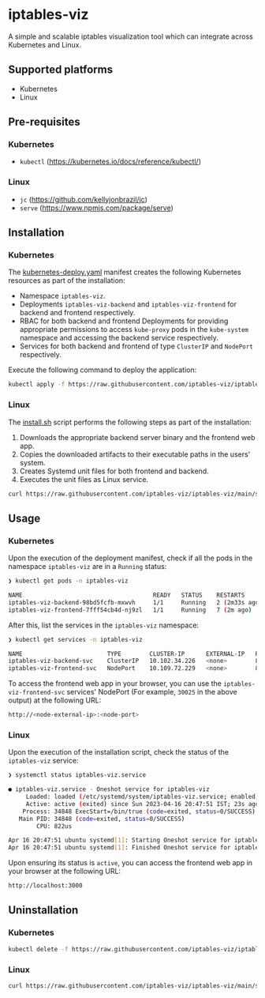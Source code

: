 # iptables-viz

A simple and scalable iptables visualization tool which can integrate across Kubernetes and Linux.

## **Supported platforms**

- Kubernetes
- Linux

## **Pre-requisites**

### Kubernetes

- `kubectl` (https://kubernetes.io/docs/reference/kubectl/)

### Linux

- `jc` (https://github.com/kellyjonbrazil/jc)
- `serve` (https://www.npmjs.com/package/serve)

## **Installation**

### Kubernetes

The [kubernetes-deploy.yaml](manifests/kubernetes-deploy.yaml) manifest creates the following Kubernetes resources as part of the installation:

- Namespace `iptables-viz`.
- Deployments `iptables-viz-backend` and `iptables-viz-frontend` for backend and frontend respectively.
- RBAC for both backend and frontend Deployments for providing appropriate permissions to access `kube-proxy` pods in the `kube-system` namespace and accessing the backend service respectively.
- Services for both backend and frontend of type `ClusterIP` and `NodePort` respectively.

Execute the following command to deploy the application:

```bash
kubectl apply -f https://raw.githubusercontent.com/iptables-viz/iptables-viz/main/manifests/kubernetes-deploy.yaml
```

### Linux

The [install.sh](scripts/install.sh) script performs the following steps as part of the installation:

1. Downloads the appropriate backend server binary and the frontend web app.
2. Copies the downloaded artifacts to their executable paths in the users' system.
3. Creates Systemd unit files for both frontend and backend.
4. Executes the unit files as Linux service.

```bash
curl https://raw.githubusercontent.com/iptables-viz/iptables-viz/main/scripts/install.sh | sudo bash
```

## **Usage**

### Kubernetes

Upon the execution of the deployment manifest, check if all the pods in the namespace `iptables-viz` are in a `Running` status:

```bash
❯ kubectl get pods -n iptables-viz

NAME                                     READY   STATUS    RESTARTS        AGE
iptables-viz-backend-98bd5fcfb-mxwvh     1/1     Running   2 (2m33s ago)   22h
iptables-viz-frontend-7fff54cb4d-nj9zl   1/1     Running   7 (2m ago)      22h
```

After this, list the services in the `iptables-viz` namespace:

```bash
❯ kubectl get services -n iptables-viz

NAME                        TYPE        CLUSTER-IP      EXTERNAL-IP   PORT(S)        AGE
iptables-viz-backend-svc    ClusterIP   10.102.34.226   <none>        8080/TCP       22h
iptables-viz-frontend-svc   NodePort    10.109.72.229   <none>        80:30025/TCP   22h
```

To access the frontend web app in your browser, you can use the `iptables-viz-frontend-svc` services' NodePort (For example, `30025` in the above output) at the following URL:

```bash
http://<node-external-ip>:<node-port>
```

### Linux

Upon the execution of the installation script, check the status of the `iptables-viz` service:

```bash
❯ systemctl status iptables-viz.service

● iptables-viz.service - Oneshot service for iptables-viz
     Loaded: loaded (/etc/systemd/system/iptables-viz.service; enabled; vendor preset: enabled)
     Active: active (exited) since Sun 2023-04-16 20:47:51 IST; 23s ago
    Process: 34848 ExecStart=/bin/true (code=exited, status=0/SUCCESS)
   Main PID: 34848 (code=exited, status=0/SUCCESS)
        CPU: 822us

Apr 16 20:47:51 ubuntu systemd[1]: Starting Oneshot service for iptables-viz...
Apr 16 20:47:51 ubuntu systemd[1]: Finished Oneshot service for iptables-viz.
```

Upon ensuring its status is `active`, you can access the frontend web app in your browser at the following URL:

```bash
http://localhost:3000
```

## **Uninstallation**

### Kubernetes

```bash
kubectl delete -f https://raw.githubusercontent.com/iptables-viz/iptables-viz/main/manifests/kubernetes-deploy.yaml
```

### Linux

```bash
curl https://raw.githubusercontent.com/iptables-viz/iptables-viz/main/scripts/uninstall.sh | sudo bash
```
